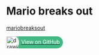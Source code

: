 # Mario breaks out

[mariobreaksout](_media/mariobreaksout.html ':include width=640px height=480px scrolling=no')

<a href="https://github.com/bernhardfritz/mariobreaksout" style="position: relative; display: inline-block;">
    <div style="position: absolute; left: 4px; background: #42b883; width: calc(100% - 4px); height: 32px; border-radius: 16px;">
    </div>
    <div style="position: absolute; left: 2px; top: -1px; background: white; width: 32px; height: 34px; border-radius: 17px;">
    </div>
    <img src="/_media/Octicons-mark-github.svg" alt="drawing" height="32" style="vertical-align: middle; position: relative; z-index: 1;"/>
    <span style="color: white; position: relative; z-index: 1; padding: 0 8px 0 4px; text-decoration: initial;">View on GitHub</span>
</a>
